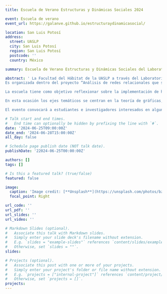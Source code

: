 ```yaml
---
title: Escuela de Verano Estructuras y Dinámicas Sociales 2024

event: Escuela de verano
event_url: https://galanve.github.io/estructuraydinamicasocial/

location: San Luis Potosí
address:
  street: UASLP
  city: San Luis Potosí
  region: San Luis Potosí
  postcode: ''
  country: México

summary: Escuela de Verano Estructuras y Dinámicas Sociales del Laboratorio de Estructuras y Dinámicas Sociales FH-UASLP.

abstract: ' La Facultad del Hábitat de la UASLP a través del Laboratorio de Estructuras y Dinámicas Sociales, el Instituto de Física de la UASLP y el Instituto de Investigaciones en Matemáticas Aplicadas y en Sistemas de la UNAM, convocan a la Escuela de Verano “Estructuras y dinámicas sociales”, que se llevará a cabo en la ciudad de San Luis Potosí del **25 al 28 de junio de 2024**.
Es organizada dentro del proyecto “Análisis de redes relacionales que subyacen a textos históricos: un enfoque desde la teoría de gráficas” (CF-2023-G-941), apoyado por la convocatoria Ciencia de Frontera 2023 del CONHACYT.

La escuela tiene como objetivo reflexionar sobre la implementación de herramientas computacionales a partir de la teoría de gráficas para el estudio de procesos históricos. Buscamos explorar nuevos caminos que nos permitan comprender la estructura y dinámica de las sociedades en diferentes momentos históricos, a partir de la reconstrucción de los entramados sociales, por medio del análisis de fuentes primarias desde las perspectivas y abordajes de la Ciencia de Datos, la Teoría de Gráficas, y de los enfoques de la historiografía contemporánea.

En esta ocasión los ejes temáticos se centran en la teoría de gráficas, procesamiento de lenguaje natural e historiografía. La dinámica del encuentro consiste en ofrecer talleres por la mañana, y conferencias por la tarde, cuya temática girará entorno a los ejes planteados.

El evento convocará a estudiantes e investigadores interesados en alguno de nuestros ejes. Se llevará a cabo de manera presencial y posiblemente transmitiremos las mesas de discusión en línea.'

# Talk start and end times.
#   End time can optionally be hidden by prefixing the line with `#`.
date: '2024-06-25T09:00:00Z'
date_end: '2024-06-28T15:00:00Z'
all_day: false

# Schedule page publish date (NOT talk date).
publishDate: '22024-06-25T00:00:00Z'

authors: []
tags: []

# Is this a featured talk? (true/false)
featured: false

image:
  caption: 'Image credit: [**Unsplash**](https://unsplash.com/photos/bzdhc5b3Bxs)'
  focal_point: Right

url_code: ''
url_pdf: ''
url_slides: ''
url_video: ''

# Markdown Slides (optional).
#   Associate this talk with Markdown slides.
#   Simply enter your slide deck's filename without extension.
#   E.g. `slides = "example-slides"` references `content/slides/example-slides.md`.
#   Otherwise, set `slides = ""`.
slides:

# Projects (optional).
#   Associate this post with one or more of your projects.
#   Simply enter your project's folder or file name without extension.
#   E.g. `projects = ["internal-project"]` references `content/project/deep-learning/index.md`.
#   Otherwise, set `projects = []`.
projects:
---
```



